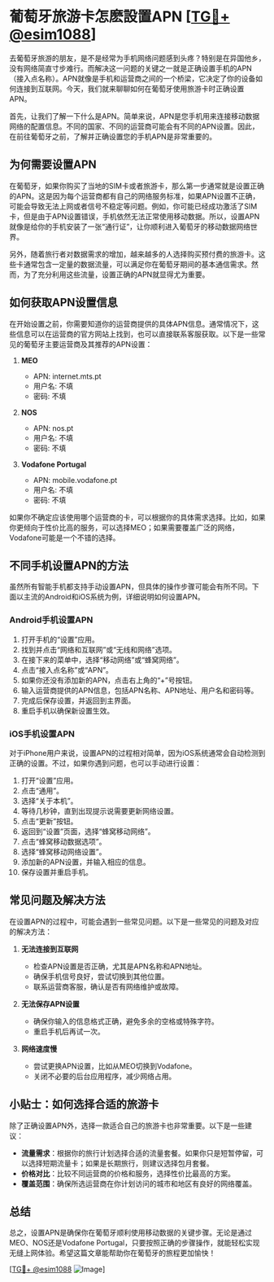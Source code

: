# 葡萄牙旅游卡怎麽設置APN [[TG💪+ @esim1088](https://t.me/s/esim1088)]

去葡萄牙旅游的朋友，是不是经常为手机网络问题感到头疼？特别是在异国他乡，没有网络简直寸步难行。而解决这一问题的关键之一就是正确设置手机的APN（接入点名称）。APN就像是手机和运营商之间的一个桥梁，它决定了你的设备如何连接到互联网。今天，我们就来聊聊如何在葡萄牙使用旅游卡时正确设置APN。

首先，让我们了解一下什么是APN。简单来说，APN是您手机用来连接移动数据网络的配置信息。不同的国家、不同的运营商可能会有不同的APN设置。因此，在前往葡萄牙之前，了解并正确设置您的手机APN是非常重要的。

## **为何需要设置APN**

在葡萄牙，如果你购买了当地的SIM卡或者旅游卡，那么第一步通常就是设置正确的APN。这是因为每个运营商都有自己的网络服务标准，如果APN设置不正确，可能会导致无法上网或者信号不稳定等问题。例如，你可能已经成功激活了SIM卡，但是由于APN设置错误，手机依然无法正常使用移动数据。所以，设置APN就像是给你的手机安装了一张“通行证”，让你顺利进入葡萄牙的移动数据网络世界。

另外，随着旅行者对数据需求的增加，越来越多的人选择购买预付费的旅游卡。这些卡通常包含一定量的数据流量，可以满足你在葡萄牙期间的基本通信需求。然而，为了充分利用这些流量，设置正确的APN就显得尤为重要。

## **如何获取APN设置信息**

在开始设置之前，你需要知道你的运营商提供的具体APN信息。通常情况下，这些信息可以在运营商的官方网站上找到，也可以直接联系客服获取。以下是一些常见的葡萄牙主要运营商及其推荐的APN设置：

1. **MEO**  
   - APN: internet.mts.pt  
   - 用户名: 不填  
   - 密码: 不填  

2. **NOS**  
   - APN: nos.pt  
   - 用户名: 不填  
   - 密码: 不填  

3. **Vodafone Portugal**  
   - APN: mobile.vodafone.pt  
   - 用户名: 不填  
   - 密码: 不填  

如果你不确定应该使用哪个运营商的卡，可以根据你的具体需求选择。比如，如果你更倾向于性价比高的服务，可以选择MEO；如果需要覆盖广泛的网络，Vodafone可能是一个不错的选择。

## **不同手机设置APN的方法**

虽然所有智能手机都支持手动设置APN，但具体的操作步骤可能会有所不同。下面以主流的Android和iOS系统为例，详细说明如何设置APN。

### **Android手机设置APN**

1. 打开手机的“设置”应用。
2. 找到并点击“网络和互联网”或“无线和网络”选项。
3. 在接下来的菜单中，选择“移动网络”或“蜂窝网络”。
4. 点击“接入点名称”或“APN”。
5. 如果你还没有添加新的APN，点击右上角的“+”号按钮。
6. 输入运营商提供的APN信息，包括APN名称、APN地址、用户名和密码等。
7. 完成后保存设置，并返回到主界面。
8. 重启手机以确保新设置生效。

### **iOS手机设置APN**

对于iPhone用户来说，设置APN的过程相对简单，因为iOS系统通常会自动检测到正确的设置。不过，如果你遇到问题，也可以手动进行设置：

1. 打开“设置”应用。
2. 点击“通用”。
3. 选择“关于本机”。
4. 等待几秒钟，直到出现提示说需要更新网络设置。
5. 点击“更新”按钮。
6. 返回到“设置”页面，选择“蜂窝移动网络”。
7. 点击“蜂窝移动数据选项”。
8. 选择“蜂窝移动网络设置”。
9. 添加新的APN设置，并输入相应的信息。
10. 保存设置并重启手机。

## **常见问题及解决方法**

在设置APN的过程中，可能会遇到一些常见问题。以下是一些常见的问题及对应的解决方法：

1. **无法连接到互联网**  
   - 检查APN设置是否正确，尤其是APN名称和APN地址。
   - 确保手机信号良好，尝试切换到其他位置。
   - 联系运营商客服，确认是否有网络维护或故障。

2. **无法保存APN设置**  
   - 确保你输入的信息格式正确，避免多余的空格或特殊字符。
   - 重启手机后再试一次。

3. **网络速度慢**  
   - 尝试更换APN设置，比如从MEO切换到Vodafone。
   - 关闭不必要的后台应用程序，减少网络占用。

## **小贴士：如何选择合适的旅游卡**

除了正确设置APN外，选择一款适合自己的旅游卡也非常重要。以下是一些建议：

- **流量需求**：根据你的旅行计划选择合适的流量套餐。如果你只是短暂停留，可以选择短期流量卡；如果是长期旅行，则建议选择包月套餐。
- **价格对比**：比较不同运营商的价格和服务，选择性价比最高的方案。
- **覆盖范围**：确保所选运营商在你计划访问的城市和地区有良好的网络覆盖。

## **总结**

总之，设置APN是确保你在葡萄牙顺利使用移动数据的关键步骤。无论是通过MEO、NOS还是Vodafone Portugal，只要按照正确的步骤操作，就能轻松实现无缝上网体验。希望这篇文章能帮助你在葡萄牙的旅程更加愉快！

[[TG💪+ @esim1088](https://t.me/s/esim1088) ![Image](https://i.postimg.cc/4NQfJmqS/Snipaste-2025-05-13-00-14-12.png)]